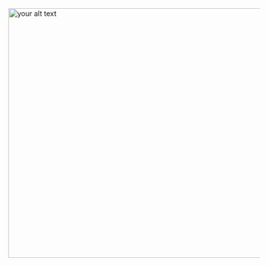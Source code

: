 <img width="930" height="500" alt="your alt text" src="https://raw.githubusercontent.com/muhiddinjv/muhiddinjv/main/juniorVSsenior.gif" />
<!--
<video width="100" height="100" src="https://github.com/muhiddinjv/muhiddinjv/assets/50528874/f4078c22-6d7b-4ec6-9657-d2b66ecc41c0.mp4"></video> 
https://github.com/muhiddinjv/muhiddinjv/assets/50528874/f4078c22-6d7b-4ec6-9657-d2b66ecc41c0
[![Harlok's WakaTime stats](https://github-readme-stats.vercel.app/api/wakatime?username=muhiddinjv)](https://github.com/anuraghazra/github-readme-stats)
![AltText](https://raw.githubusercontent.com/muhiddinjv/muhiddinjv/main/dino.gif)

**muhiddinjv/muhiddinjv** is a ✨ _special_ ✨ repository because its `README.md` (this file) appears on your GitHub profile.

Here are some ideas to get you started:

- 🔭 I’m currently working on ...
- 🌱 I’m currently learning ...
- 👯 I’m looking to collaborate on ...
- 🤔 I’m looking for help with ...
- 💬 Ask me about ...
- 📫 How to reach me: ...
- 😄 Pronouns: ...
- ⚡ Fun fact: ...
-->
